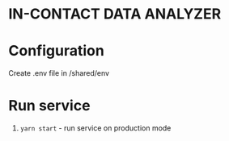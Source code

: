 # IN-CONTACT DATA ANALYZER

# Configuration
Create .env file in /shared/env

# Run service
1. ```yarn start``` - run service on production mode
